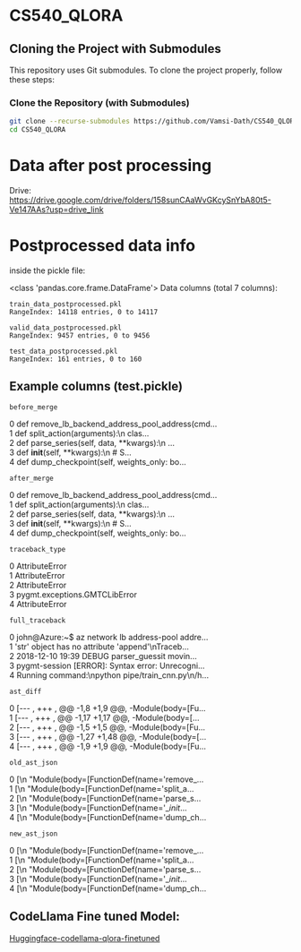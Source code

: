 # CS540_QLORA

## Cloning the Project with Submodules

This repository uses Git submodules. To clone the project properly, follow these steps:

### Clone the Repository (with Submodules)
```bash
git clone --recurse-submodules https://github.com/Vamsi-Dath/CS540_QLORA.git
cd CS540_QLORA
```

# Data after post processing
Drive: https://drive.google.com/drive/folders/158sunCAaWvGKcySnYbA80t5-Ve147AAs?usp=drive_link
# Postprocessed data info

inside the pickle file:

<class 'pandas.core.frame.DataFrame'>
Data columns (total 7 columns):

    train_data_postprocessed.pkl
    RangeIndex: 14118 entries, 0 to 14117

    valid_data_postprocessed.pkl
    RangeIndex: 9457 entries, 0 to 9456

    test_data_postprocessed.pkl
    RangeIndex: 161 entries, 0 to 160

## Example columns (test.pickle)

    before_merge
0  def remove_lb_backend_address_pool_address(cmd...   
1      def split_action(arguments):\n        clas...   
2      def parse_series(self, data, **kwargs):\n ...   
3      def __init__(self, **kwargs):\n        # S...   
4      def dump_checkpoint(self, weights_only: bo...   

    after_merge
0  def remove_lb_backend_address_pool_address(cmd...   
1      def split_action(arguments):\n        clas...   
2      def parse_series(self, data, **kwargs):\n ...   
3      def __init__(self, **kwargs):\n        # S...   
4      def dump_checkpoint(self, weights_only: bo...   

    traceback_type
0                 AttributeError   
1                 AttributeError   
2                 AttributeError   
3  pygmt.exceptions.GMTCLibError   
4                 AttributeError   

    full_traceback
0  john@Azure:~$ az network lb address-pool addre...   
1  'str' object has no attribute 'append'\nTraceb...   
2  2018-12-10 19:39 DEBUG    parser_guessit movin...   
3  pygmt-session [ERROR]: Syntax error: Unrecogni...   
4  Running command:\npython pipe/train_cnn.py\n/h...   

    ast_diff
0  [--- , +++ , @@ -1,8 +1,9 @@, -Module(body=[Fu...   
1  [--- , +++ , @@ -1,17 +1,17 @@, -Module(body=[...   
2  [--- , +++ , @@ -1,5 +1,5 @@, -Module(body=[Fu...   
3  [--- , +++ , @@ -1,27 +1,48 @@, -Module(body=[...   
4  [--- , +++ , @@ -1,9 +1,9 @@, -Module(body=[Fu...   

    old_ast_json
0  [\n    "Module(body=[FunctionDef(name='remove_...   
1  [\n    "Module(body=[FunctionDef(name='split_a...   
2  [\n    "Module(body=[FunctionDef(name='parse_s...   
3  [\n    "Module(body=[FunctionDef(name='__init_...   
4  [\n    "Module(body=[FunctionDef(name='dump_ch...   

    new_ast_json  
0  [\n    "Module(body=[FunctionDef(name='remove_...  
1  [\n    "Module(body=[FunctionDef(name='split_a...  
2  [\n    "Module(body=[FunctionDef(name='parse_s...  
3  [\n    "Module(body=[FunctionDef(name='__init_...  
4  [\n    "Module(body=[FunctionDef(name='dump_ch...  

## CodeLlama Fine tuned Model:

[Huggingface-codellama-qlora-finetuned](https://huggingface.co/PuttaBhavya/codellama-qlora-finetuned/tree/main)
